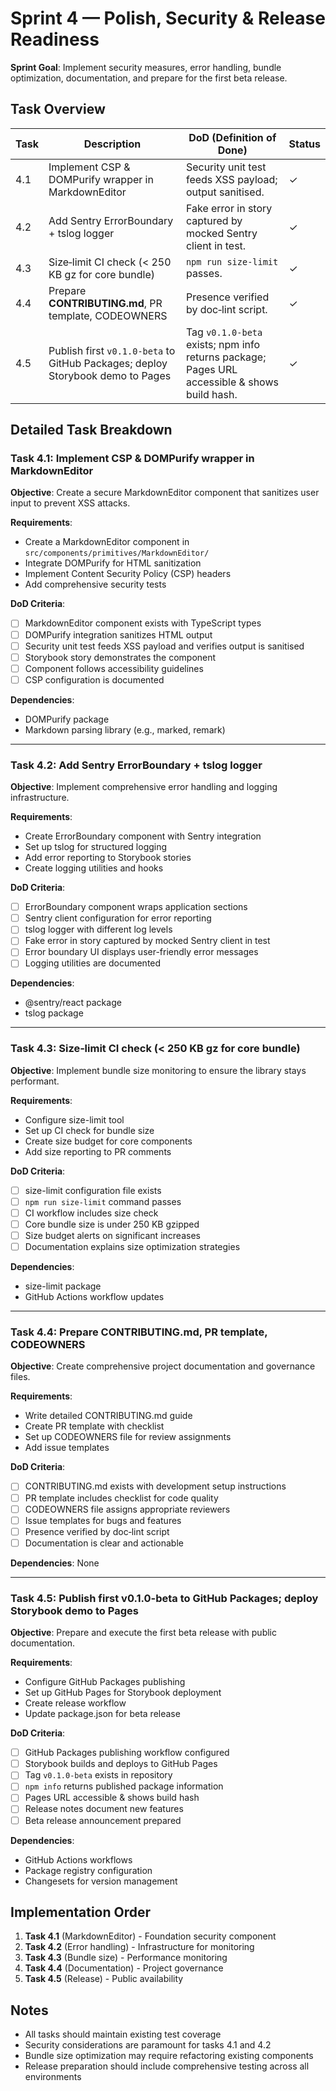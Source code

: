 # Sprint 4 — Polish, Security & Release Readiness

**Sprint Goal**: Implement security measures, error handling, bundle optimization, documentation, and prepare for the first beta release.

## Task Overview

| Task | Description                                                                    | DoD (Definition of Done)                                                                     | Status |
| ---- | ------------------------------------------------------------------------------ | -------------------------------------------------------------------------------------------- | ------ |
| 4.1  | Implement CSP & DOMPurify wrapper in MarkdownEditor                            | Security unit test feeds XSS payload; output sanitised.                                      | ✓      |
| 4.2  | Add Sentry ErrorBoundary + tslog logger                                        | Fake error in story captured by mocked Sentry client in test.                                | ✓      |
| 4.3  | Size‑limit CI check (< 250 KB gz for core bundle)                              | `npm run size-limit` passes.                                                                 | ✓      |
| 4.4  | Prepare **CONTRIBUTING.md**, PR template, CODEOWNERS                           | Presence verified by doc‑lint script.                                                        | ✓      |
| 4.5  | Publish first `v0.1.0-beta` to GitHub Packages; deploy Storybook demo to Pages | Tag `v0.1.0-beta` exists; npm info returns package; Pages URL accessible & shows build hash. | ✓      |

## Detailed Task Breakdown

### Task 4.1: Implement CSP & DOMPurify wrapper in MarkdownEditor

**Objective**: Create a secure MarkdownEditor component that sanitizes user input to prevent XSS attacks.

**Requirements**:

- Create a MarkdownEditor component in `src/components/primitives/MarkdownEditor/`
- Integrate DOMPurify for HTML sanitization
- Implement Content Security Policy (CSP) headers
- Add comprehensive security tests

**DoD Criteria**:

- [ ] MarkdownEditor component exists with TypeScript types
- [ ] DOMPurify integration sanitizes HTML output
- [ ] Security unit test feeds XSS payload and verifies output is sanitised
- [ ] Storybook story demonstrates the component
- [ ] Component follows accessibility guidelines
- [ ] CSP configuration is documented

**Dependencies**:

- DOMPurify package
- Markdown parsing library (e.g., marked, remark)

---

### Task 4.2: Add Sentry ErrorBoundary + tslog logger

**Objective**: Implement comprehensive error handling and logging infrastructure.

**Requirements**:

- Create ErrorBoundary component with Sentry integration
- Set up tslog for structured logging
- Add error reporting to Storybook stories
- Create logging utilities and hooks

**DoD Criteria**:

- [ ] ErrorBoundary component wraps application sections
- [ ] Sentry client configuration for error reporting
- [ ] tslog logger with different log levels
- [ ] Fake error in story captured by mocked Sentry client in test
- [ ] Error boundary UI displays user-friendly error messages
- [ ] Logging utilities are documented

**Dependencies**:

- @sentry/react package
- tslog package

---

### Task 4.3: Size‑limit CI check (< 250 KB gz for core bundle)

**Objective**: Implement bundle size monitoring to ensure the library stays performant.

**Requirements**:

- Configure size-limit tool
- Set up CI check for bundle size
- Create size budget for core components
- Add size reporting to PR comments

**DoD Criteria**:

- [ ] size-limit configuration file exists
- [ ] `npm run size-limit` command passes
- [ ] CI workflow includes size check
- [ ] Core bundle size is under 250 KB gzipped
- [ ] Size budget alerts on significant increases
- [ ] Documentation explains size optimization strategies

**Dependencies**:

- size-limit package
- GitHub Actions workflow updates

---

### Task 4.4: Prepare CONTRIBUTING.md, PR template, CODEOWNERS

**Objective**: Create comprehensive project documentation and governance files.

**Requirements**:

- Write detailed CONTRIBUTING.md guide
- Create PR template with checklist
- Set up CODEOWNERS file for review assignments
- Add issue templates

**DoD Criteria**:

- [ ] CONTRIBUTING.md exists with development setup instructions
- [ ] PR template includes checklist for code quality
- [ ] CODEOWNERS file assigns appropriate reviewers
- [ ] Issue templates for bugs and features
- [ ] Presence verified by doc‑lint script
- [ ] Documentation is clear and actionable

**Dependencies**: None

---

### Task 4.5: Publish first v0.1.0-beta to GitHub Packages; deploy Storybook demo to Pages

**Objective**: Prepare and execute the first beta release with public documentation.

**Requirements**:

- Configure GitHub Packages publishing
- Set up GitHub Pages for Storybook deployment
- Create release workflow
- Update package.json for beta release

**DoD Criteria**:

- [ ] GitHub Packages publishing workflow configured
- [ ] Storybook builds and deploys to GitHub Pages
- [ ] Tag `v0.1.0-beta` exists in repository
- [ ] `npm info` returns published package information
- [ ] Pages URL accessible & shows build hash
- [ ] Release notes document new features
- [ ] Beta release announcement prepared

**Dependencies**:

- GitHub Actions workflows
- Package registry configuration
- Changesets for version management

## Implementation Order

1. **Task 4.1** (MarkdownEditor) - Foundation security component
2. **Task 4.2** (Error handling) - Infrastructure for monitoring
3. **Task 4.3** (Bundle size) - Performance monitoring
4. **Task 4.4** (Documentation) - Project governance
5. **Task 4.5** (Release) - Public availability

## Notes

- All tasks should maintain existing test coverage
- Security considerations are paramount for tasks 4.1 and 4.2
- Bundle size optimization may require refactoring existing components
- Release preparation should include comprehensive testing across all environments
